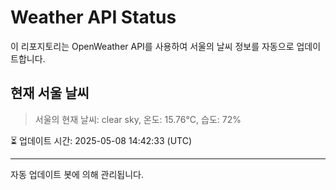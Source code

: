 
# Weather API Status

이 리포지토리는 OpenWeather API를 사용하여 서울의 날씨 정보를 자동으로 업데이트합니다.

## 현재 서울 날씨
> 서울의 현재 날씨: clear sky, 온도: 15.76°C, 습도: 72%

⏳ 업데이트 시간: 2025-05-08 14:42:33 (UTC)

---
자동 업데이트 봇에 의해 관리됩니다.

